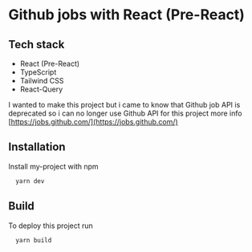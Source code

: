 # Github jobs with React (Pre-React)

## Tech stack

- React (Pre-React)
- TypeScript
- Tailwind CSS
- React-Query

I wanted to make this project but i came to know that Github job API is deprecated so i can no longer use Github API for this project more info [https://jobs.github.com/](https://jobs.github.com/)

## Installation

Install my-project with npm

```bash
  yarn dev
```

## Build

To deploy this project run

```bash
  yarn build
```
